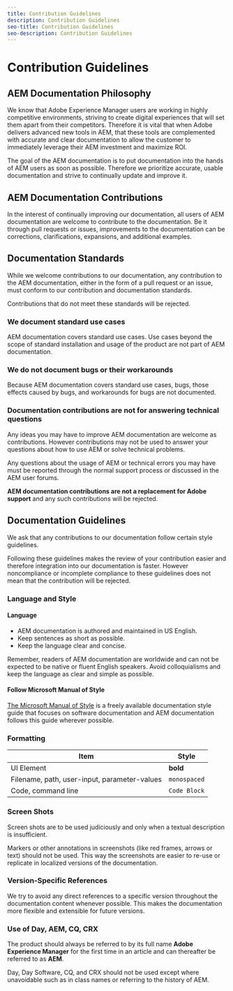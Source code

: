 ```yaml
---
title: Contribution Guidelines
description: Contribution Guidelines
seo-title: Contribution Guidelines
seo-description: Contribution Guidelines
---
```


# Contribution Guidelines

## AEM Documentation Philosophy

We know that Adobe Experience Manager users are working in highly competitive environments, striving to create digital experiences that will set them apart from their competitors. Therefore it is vital that when Adobe delivers advanced new tools in AEM, that these tools are complemented with accurate and clear documentation to allow the customer to immediately leverage their AEM investment and maximize ROI.

The goal of the AEM documentation is to put documentation into the hands of AEM users as soon as possible. Therefore we prioritize accurate, usable documentation and strive to continually update and improve it.

## AEM Documentation Contributions

In the interest of continually improving our documentation, all users of AEM documentation are welcome to contribute to the documentation. Be it through pull requests or issues, improvements to the documentation can be corrections, clarifications, expansions, and additional examples.

## Documentation Standards

While we welcome contributions to our documentation, any contribution to the AEM documentation, either in the form of a pull request or an issue, must conform to our contribution and documentation standards.

Contributions that do not meet these standards will be rejected.

### We document standard use cases

AEM documentation covers standard use cases. Use cases beyond the scope of standard installation and usage of the product are not part of AEM documentation.

### We do not document bugs or their workarounds

Because AEM documentation covers standard use cases, bugs, those effects caused by bugs, and workarounds for bugs are not documented.

### Documentation contributions are not for answering technical questions

Any ideas you may have to improve AEM documentation are welcome as contributions. However contributions may not be used to answer your questions about how to use AEM or solve technical problems.

Any questions about the usage of AEM or technical errors you may have must be reported through the normal support process or discussed in the AEM user forums.

**AEM documentation contributions are not a replacement for Adobe support** and any such contributions will be rejected.

## Documentation Guidelines

We ask that any contributions to our documentation follow certain style guidelines.

Following these guidelines makes the review of your contribution easier and therefore integration into our documentation is faster. However noncompliance or incomplete compliance to these guidelines does not mean that the contribution will be rejected.

### Language and Style

#### Language

* AEM documentation is authored and maintained in US English.
* Keep sentences as short as possible.
* Keep the language clear and concise.

Remember, readers of AEM documentation are worldwide and can not be expected to be native or fluent English speakers. Avoid colloquialisms and keep the language as clear and simple as possible.

#### Follow Microsoft Manual of Style

[The Microsoft Manual of Style](https://docs.microsoft.com/en-us/style-guide/welcome/) is a freely available documentation style guide that focuses on software documentation and AEM documentation follows this guide wherever possible.

### Formatting

|Item|Style|
|---|---|
|UI Element|**bold**|
|Filename, path, user-input, parameter-values|`monospaced`|
|Code, command line|```Code Block```|

### Screen Shots

Screen shots are to be used judiciously and only when a textual description is insufficient.

Markers or other annotations in screenshots (like red frames, arrows or text) should not be used. This way the screenshots are easier to re-use or replicate in localized versions of the documentation.

### Version-Specific References

We try to avoid any direct references to a specific version throughout the documentation content whenever possible. This makes the documentation more flexible and extensible for future versions.

### Use of Day, AEM, CQ, CRX

The product should always be referred to by its full name **Adobe Experience Manager** for the first time in an article and can thereafter be referred to as **AEM**.

Day, Day Software, CQ, and CRX should not be used except where unavoidable such as in class names or referring to the history of AEM.